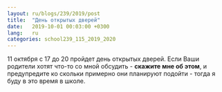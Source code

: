 ```yaml
---
layout: ru/blogs/239/2019/post
title:  "День открытых дверей"
date:   2019-10-01 00:03:00 +0300
lang:   ru
categories: school239_115_2019_2020
---
```


11 октября с 17 до 20 пройдет день открытых дверей. Если Ваши родители хотят что-то со мной обсудить - **скажите мне об этом**, и предупредите ко скольки примерно они планируют подойти - тогда я буду в это время в школе.  

